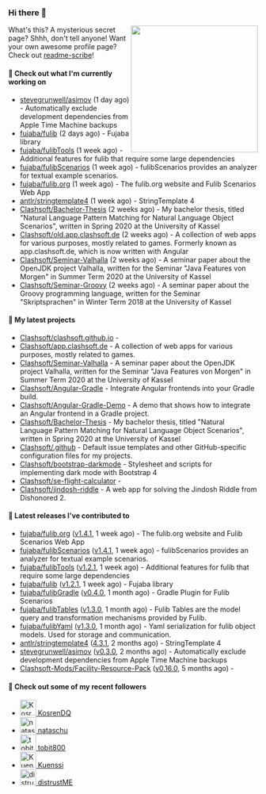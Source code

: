 ### Hi there 👋

<img align="right" src="https://github.com/Clashsoft.png?size=1024" width="256">

What's this? A mysterious secret page? Shhh, don't tell anyone!
Want your own awesome profile page? Check out [readme-scribe](https://github.com/muesli/readme-scribe)!

#### 👷 Check out what I'm currently working on

- [stevegrunwell/asimov](https://github.com/stevegrunwell/asimov) (1 day ago) - Automatically exclude development dependencies from Apple Time Machine backups
- [fujaba/fulib](https://github.com/fujaba/fulib) (2 days ago) - Fujaba library
- [fujaba/fulibTools](https://github.com/fujaba/fulibTools) (1 week ago) - Additional features for fulib that require some large dependencies
- [fujaba/fulibScenarios](https://github.com/fujaba/fulibScenarios) (1 week ago) - fulibScenarios provides an analyzer for textual example scenarios. 
- [fujaba/fulib.org](https://github.com/fujaba/fulib.org) (1 week ago) - The fulib.org website and Fulib Scenarios Web App
- [antlr/stringtemplate4](https://github.com/antlr/stringtemplate4) (1 week ago) - StringTemplate 4
- [Clashsoft/Bachelor-Thesis](https://github.com/Clashsoft/Bachelor-Thesis) (2 weeks ago) - My bachelor thesis, titled &#34;Natural Language Pattern Matching for Natural Language Object Scenarios&#34;, written in Spring 2020 at the University of Kassel
- [Clashsoft/old.app.clashsoft.de](https://github.com/Clashsoft/old.app.clashsoft.de) (2 weeks ago) - A collection of web apps for various purposes, mostly related to games. Formerly known as app.clashsoft.de, which is now written with Angular
- [Clashsoft/Seminar-Valhalla](https://github.com/Clashsoft/Seminar-Valhalla) (2 weeks ago) - A seminar paper about the OpenJDK project Valhalla, written for the Seminar &#34;Java Features von Morgen&#34; in Summer Term 2020 at the University of Kassel
- [Clashsoft/Seminar-Groovy](https://github.com/Clashsoft/Seminar-Groovy) (2 weeks ago) - A seminar paper about the Groovy programming language, written for the Seminar &#34;Skriptsprachen&#34; in Winter Term 2018 at the University of Kassel

#### 🌱 My latest projects

- [Clashsoft/clashsoft.github.io](https://github.com/Clashsoft/clashsoft.github.io) - 
- [Clashsoft/app.clashsoft.de](https://github.com/Clashsoft/app.clashsoft.de) - A collection of web apps for various purposes, mostly related to games.
- [Clashsoft/Seminar-Valhalla](https://github.com/Clashsoft/Seminar-Valhalla) - A seminar paper about the OpenJDK project Valhalla, written for the Seminar &#34;Java Features von Morgen&#34; in Summer Term 2020 at the University of Kassel
- [Clashsoft/Angular-Gradle](https://github.com/Clashsoft/Angular-Gradle) - Integrate Angular frontends into your Gradle build.
- [Clashsoft/Angular-Gradle-Demo](https://github.com/Clashsoft/Angular-Gradle-Demo) - A demo that shows how to integrate an Angular frontend in a Gradle project.
- [Clashsoft/Bachelor-Thesis](https://github.com/Clashsoft/Bachelor-Thesis) - My bachelor thesis, titled &#34;Natural Language Pattern Matching for Natural Language Object Scenarios&#34;, written in Spring 2020 at the University of Kassel
- [Clashsoft/.github](https://github.com/Clashsoft/.github) - Default issue templates and other GitHub-specific configuration files for my projects.
- [Clashsoft/bootstrap-darkmode](https://github.com/Clashsoft/bootstrap-darkmode) - Stylesheet and scripts for implementing dark mode with Bootstrap 4
- [Clashsoft/se-flight-calculator](https://github.com/Clashsoft/se-flight-calculator) - 
- [Clashsoft/jindosh-riddle](https://github.com/Clashsoft/jindosh-riddle) - A web app for solving the Jindosh Riddle from Dishonored 2.

#### 🔭 Latest releases I've contributed to

- [fujaba/fulib.org](https://github.com/fujaba/fulib.org) ([v1.4.1](https://github.com/fujaba/fulib.org/releases/tag/v1.4.1), 1 week ago) - The fulib.org website and Fulib Scenarios Web App
- [fujaba/fulibScenarios](https://github.com/fujaba/fulibScenarios) ([v1.4.1](https://github.com/fujaba/fulibScenarios/releases/tag/v1.4.1), 1 week ago) - fulibScenarios provides an analyzer for textual example scenarios. 
- [fujaba/fulibTools](https://github.com/fujaba/fulibTools) ([v1.2.1](https://github.com/fujaba/fulibTools/releases/tag/v1.2.1), 1 week ago) - Additional features for fulib that require some large dependencies
- [fujaba/fulib](https://github.com/fujaba/fulib) ([v1.2.1](https://github.com/fujaba/fulib/releases/tag/v1.2.1), 1 week ago) - Fujaba library
- [fujaba/fulibGradle](https://github.com/fujaba/fulibGradle) ([v0.4.0](https://github.com/fujaba/fulibGradle/releases/tag/v0.4.0), 1 month ago) - Gradle Plugin for Fulib Scenarios
- [fujaba/fulibTables](https://github.com/fujaba/fulibTables) ([v1.3.0](https://github.com/fujaba/fulibTables/releases/tag/v1.3.0), 1 month ago) - Fulib Tables are the model query and transformation mechanisms provided by Fulib.
- [fujaba/fulibYaml](https://github.com/fujaba/fulibYaml) ([v1.3.0](https://github.com/fujaba/fulibYaml/releases/tag/v1.3.0), 1 month ago) - Yaml serialization for fulib object models. Used for storage and communication.
- [antlr/stringtemplate4](https://github.com/antlr/stringtemplate4) ([4.3.1](https://github.com/antlr/stringtemplate4/releases/tag/4.3.1), 2 months ago) - StringTemplate 4
- [stevegrunwell/asimov](https://github.com/stevegrunwell/asimov) ([v0.3.0](https://github.com/stevegrunwell/asimov/releases/tag/v0.3.0), 2 months ago) - Automatically exclude development dependencies from Apple Time Machine backups
- [Clashsoft-Mods/Facility-Resource-Pack](https://github.com/Clashsoft-Mods/Facility-Resource-Pack) ([v0.16.0](https://github.com/Clashsoft-Mods/Facility-Resource-Pack/releases/tag/v0.16.0), 5 months ago) - 

#### 👯 Check out some of my recent followers

- [<img src="https://github.com/KosrenDQ.png?size=128" alt="KosrenDQ Profile Avatar" width="32"> KosrenDQ](https://github.com/KosrenDQ)
- [<img src="https://github.com/nataschu.png?size=128" alt="nataschu Profile Avatar" width="32"> nataschu](https://github.com/nataschu)
- [<img src="https://github.com/tobit800.png?size=128" alt="tobit800 Profile Avatar" width="32"> tobit800](https://github.com/tobit800)
- [<img src="https://github.com/Kuenssi.png?size=128" alt="Kuenssi Profile Avatar" width="32"> Kuenssi](https://github.com/Kuenssi)
- [<img src="https://github.com/distrustME.png?size=128" alt="distrustME Profile Avatar" width="32"> distrustME](https://github.com/distrustME)
